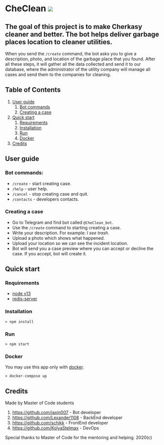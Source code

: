 # CheClean ![](https://cdn1.savepice.ru/uploads/2020/4/29/12359aaeeca0908fe7afd91c61b4478c-full.png)

## The goal of this project is to make Cherkasy cleaner and better. The bot helps deliver garbage places location to cleaner utilities.

When you send the `/create` command, the bot asks you to give a description, photo, and location of the garbage place that you found. After all these steps, it will gather all the data collected and send it to our database, where the administrator of the utility company will manage all cases and send them to the companies for cleaning.

## Table of Contents

1.  [User guide](#user-guide)
    1.  [Bot commands](#bot-commands)
    2.  [Creating a case](#creating-a-case)
2.  [Quick start](#quick-start)
    1.  [Requirements](#requirements)
    2.  [Installation](#installation)
    3.  [Run](#run)
    4.  [Docker](#docker)
3.  [Credits](#credits)

## User guide

### Bot commands:
* `/create` - start creating case.
* `/help` - user help.
* `/cancel` - stop creating case and quit.
* `/contacts` - developers contacts.

### Creating a case
* Go to Telegram and find bot called `@CheClean_bot`.
* Use the _`/create`_ command to starting creating a case.
* Write your description. For example: _I see trash_.
* Upload a photo which shows what happened.
* Upload your location so we can see the incident location.
* Bot will send you a case preview where you can accept or decline the case. If you accept, bot will create it.

## Quick start

### Requirements
* [node v13](https://nodejs.org/dist/v13.12.0/)
* [redis-server](https://redis.io/download)

### Installation
```shell
> npm install
```

### Run
```shell
> npm start
```
### Docker
You may use this app only with [docker](https://www.docker.com/). 
```shell
> docker-compose up
```

## Credits
Made by Master of Code students

1. https://github.com/jaxin007 - Bot developer
2. https://github.com/Lexander1108 - BackEnd developer
3. https://github.com/schikk - FrontEnd developer
4. https://github.com/KolyaStelmax - DevOps

Special thanks to Master of Code for the mentoring and helping. 2020(c)